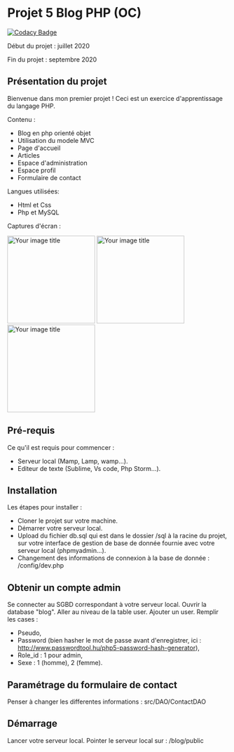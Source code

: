 # Projet 5 Blog PHP (OC)

[![Codacy Badge](https://app.codacy.com/project/badge/Grade/543da12634be43908cfba582bff22c56)](https://www.codacy.com/manual/lallieau/blog?utm_source=github.com&amp;utm_medium=referral&amp;utm_content=lallieau/blog&amp;utm_campaign=Badge_Grade)

Début du projet : juillet 2020

Fin du projet : septembre 2020

## Présentation du projet

Bienvenue dans mon premier projet !
Ceci est un exercice d'apprentissage du langage PHP.

Contenu :
- Blog en php orienté objet
- Utilisation du modele MVC
- Page d'accueil
- Articles
- Espace d'administration
- Espace profil
- Formulaire de contact

Langues utilisées:
- Html et Css
- Php et MySQL

Captures d'écran :

<img src="https://github.com/lallieau/blog/blob/master/public/img/capture_home.png" alt="Your image title" width="200"/> <img src="https://github.com/lallieau/blog/blob/master/public/img/capture_articles.png" alt="Your image title" width="200"/> <img src="https://github.com/lallieau/blog/blob/master/public/img/capture_profil.png" alt="Your image title" width="200"/>

## Pré-requis
Ce qu'il est requis pour commencer :
- Serveur local (Mamp, Lamp, wamp...).
- Editeur de texte (Sublime, Vs code, Php Storm...).

## Installation
Les étapes pour installer :
- Cloner le projet sur votre machine.
- Démarrer votre serveur local.
- Upload du fichier db.sql qui est dans le dossier /sql à la racine du projet, sur votre interface de gestion de base de donnée fournie avec votre serveur local (phpmyadmin...).
- Changement des informations de connexion à la base de donnée : /config/dev.php

## Obtenir un compte admin
Se connecter au SGBD correspondant à votre serveur local.
Ouvrir la database "blog".
Aller au niveau de la table user.
Ajouter un user.
Remplir les cases :
- Pseudo,
- Password (bien hasher le mot de passe avant d'enregistrer, ici : http://www.passwordtool.hu/php5-password-hash-generator),
- Role_id : 1 pour admin,
- Sexe : 1 (homme), 2 (femme).

## Paramétrage du formulaire de contact
Penser à changer les differentes informations : src/DAO/ContactDAO

## Démarrage
Lancer votre serveur local.
Pointer le serveur local sur : /blog/public

